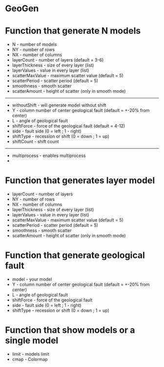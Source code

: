 # GeoGen
Function that generate N models
===
- N - number of models
- NY - number of rows
- NX - number of columns
- layerCount - number of layers (default = 3-6)
- layerThickness - size of every layer (list)
- layerValues - value in every layer (list)
- scatterMaxValue - maximum scatter value (default = 5)
- scatterPeriod - scatter period (default = 5)
- smoothness - smooth scatter
- scatterAmount - height of scatter (only in smooth mode)
- ----
- withoutShift - will generate model without shift
- Y - column number of center geological fault (default = +-20% from center)
- L - angle of geological fault
- shiftForce - force of the geological fault (default = 4-12)
- side - fault side (0 = left ; 1 - right)
- shiftType - recession or shift (0 = down ; 1 = up)
- shiftCount - shift count
- ----
- multiprocess - enables multiprocess
- 
Function that generates layer model
===
- layerCount - number of layers
- NY - number of rows
- NX - number of columns
- layerThickness - size of every layer (list)
- layerValues - value in every layer (list)
- scatterMaxValue - maximum scatter value (default = 5)
- scatterPeriod - scatter period (default = 5)
- smoothness - smooth scatter
- scatterAmount - height of scatter (only in smooth mode)

Function that generate geological fault
===
- model - your model
- Y - column number of center geological fault (default = +-20% from center)
- L - angle of geological fault
- shiftForce - force of the geological fault
- side - fault side (0 = left ; 1 - right)
- shiftType - recession or shift (0 = down ; 1 = up)

Function that show models or a single model
===
- limit - models limit
- cmap - Colormap